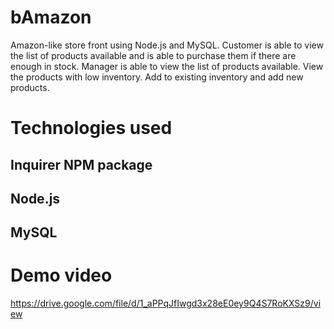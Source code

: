 # bAmazon
Amazon-like store front using Node.js and MySQL.
Customer is able to view the list of products available and is able to purchase them if there are enough in stock.
Manager is able to view the list of products available. View the products with low inventory. Add to existing inventory and add new products.

# Technologies used
## Inquirer NPM package
## Node.js
## MySQL




# Demo video
https://drive.google.com/file/d/1_aPPqJfIwgd3x28eE0ey9Q4S7RoKXSz9/view
